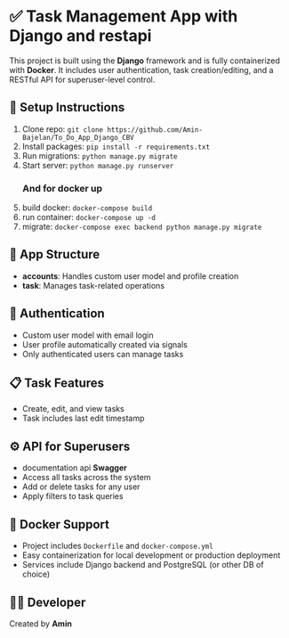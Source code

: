 <!DOCTYPE html>
<html lang="en">
<head>
  <meta charset="UTF-8">

</head>
<body>
  <h1>✅ Task Management App with Django and restapi</h1>
  <p>This project is built using the <strong>Django</strong> framework and is fully containerized with <strong>Docker</strong>. It includes user authentication, task creation/editing, and a RESTful API for superuser-level control.</p>
    <h2>🚀 Setup Instructions</h2>
  <ol>
    <li>Clone repo: <code>git clone https://github.com/Amin-Bajelan/To_Do_App_Django_CBV</code></li>
    <li>Install packages: <code>pip install -r requirements.txt</code></li>
    <li>Run migrations: <code>python manage.py migrate</code></li>
    <li>Start server: <code>python manage.py runserver</code></li>
    <h3>And for docker up</h3>
    <li>build docker: <code>docker-compose build</code></li>
    <li>run container: <code>docker-compose up -d</code></li>
    <li>migrate: <code>docker-compose exec backend python manage.py migrate</code></li>
  </ol>

  <h2>🔧 App Structure</h2>
  <ul>
    <li><strong>accounts</strong>: Handles custom user model and profile creation</li>
    <li><strong>task</strong>: Manages task-related operations</li>
  </ul>

  <h2>🔐 Authentication</h2>
  <ul>
    <li>Custom user model with email login</li>
    <li>User profile automatically created via signals</li>
    <li>Only authenticated users can manage tasks</li>
  </ul>

  <h2>📋 Task Features</h2>
  <ul>
    <li>Create, edit, and view tasks</li>
    <li>Task includes last edit timestamp</li>
  </ul>

  <h2>⚙️ API for Superusers</h2>
  <ul>
    <li>documentation api <strong>Swagger</strong></li> 
    <li>Access all tasks across the system</li>
    <li>Add or delete tasks for any user</li>
    <li>Apply filters to task queries</li>
  </ul>

  <h2>🐳 Docker Support</h2>
  <ul>
    <li>Project includes <code>Dockerfile</code> and <code>docker-compose.yml</code></li>
    <li>Easy containerization for local development or production deployment</li>
    <li>Services include Django backend and PostgreSQL (or other DB of choice)</li>
  </ul>


  <h2>👨‍💻 Developer</h2>
  <p>Created by <strong>Amin</strong></p>
</body>
</html>
